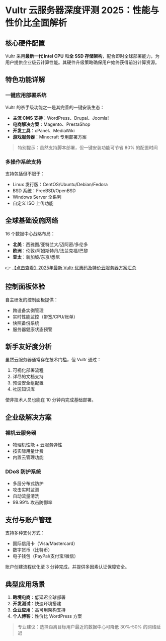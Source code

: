 # Vultr 云服务器深度评测 2025：性能与性价比全面解析

## 核心硬件配置
Vultr 采用**最新一代 Intel CPU** 和**全 SSD 存储架构**，配合即时全球部署能力，为用户提供企业级云计算性能。其硬件升级策略确保用户始终获得前沿计算资源。

## 特色功能详解

### 一键应用部署系统
Vultr 的杀手级功能之一是其完善的一键安装生态：
- **主流 CMS 支持**：WordPress、Drupal、Joomla!
- **电商解决方案**：Magento、PrestaShop
- **开发工具**：cPanel、MediaWiki
- **游戏服务器**：Minecraft 专用部署方案

> 特别提示：虽然支持脚本部署，但一键安装功能可节省 80% 的配置时间

### 多操作系统支持
支持包括但不限于：
- Linux 发行版：CentOS/Ubuntu/Debian/Fedora
- BSD 系统：FreeBSD/OpenBSD
- Windows Server 全系列
- 自定义 ISO 上传功能

## 全球基础设施网络
16 个数据中心战略布局：
- **北美**：西雅图/亚特兰大/迈阿密/多伦多
- **欧洲**：伦敦/阿姆斯特丹/法兰克福/巴黎
- **亚太**：新加坡/东京/悉尼

👉 [【点击查看】2025年最新 Vultr 优惠码及特价云服务器方案汇总](https://bit.ly/VuLtr)

## 控制面板体验
自主研发的控制面板提供：
- 跨设备实例管理
- 实时性能监控（带宽/CPU/账单）
- 快照备份系统
- 服务器健康状态预警

## 新手友好度分析
虽然云服务器通常存在技术门槛，但 Vultr 通过：
1. 可视化部署流程
2. 详尽的文档支持
3. 预设安全组配置
4. 社区知识库

使非技术人员也能在 10 分钟内完成基础部署。

## 企业级解决方案
### 裸机云服务器
- 物理机性能 + 云服务弹性
- 按实际用量计费
- 内置云管理功能

### DDoS 防护系统
- 多层分布式防护
- 攻击实时监测
- 自动流量清洗
- 99.99% 攻击防御率

## 支付与账户管理
支持多种支付方式：
- 国际信用卡（Visa/Mastercard）
- 数字货币（比特币）
- 电子钱包（PayPal/支付宝/微信）

账户创建流程优化至 3 分钟完成，并提供多因素认证保障安全。

## 典型应用场景
1. **跨境电商**：低延迟全球部署
2. **开发测试**：快速环境搭建
3. **企业应用**：高可用架构支持
4. **个人博客**：性价比 WordPress 方案

> 专业建议：选择距离目标用户最近的数据中心可降低 30%-50% 的网络延迟